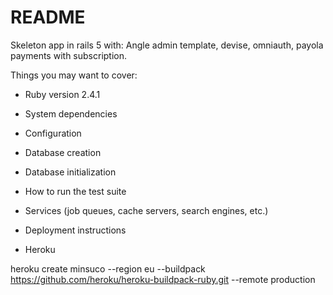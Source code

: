# README

Skeleton app in rails 5 with: Angle admin template, devise, omniauth, payola payments with subscription.

Things you may want to cover:

* Ruby version
  2.4.1
  
* System dependencies

* Configuration

* Database creation

* Database initialization

* How to run the test suite

* Services (job queues, cache servers, search engines, etc.)

* Deployment instructions

* Heroku

heroku create minsuco --region eu --buildpack https://github.com/heroku/heroku-buildpack-ruby.git --remote production

